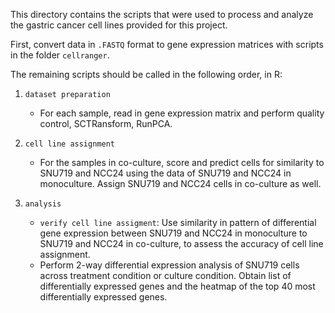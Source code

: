 This directory contains the scripts that were used to process and analyze the gastric cancer cell lines provided for this project.


First, convert data in `.FASTQ` format to gene expression matrices with scripts in the folder `cellranger`.

The remaining scripts should be called in the following order, in R: 

1. `dataset preparation`
   - For each sample, read in gene expression matrix and perform quality control, SCTRansform, RunPCA.

2. `cell line assignment`
   - For the samples in co-culture, score and predict cells for similarity to SNU719 and NCC24 using the data of SNU719 and NCC24 in monoculture. Assign SNU719 and NCC24 cells in co-culture as well.
3. `analysis`
   - `verify cell line assigment`: Use similarity in pattern of differential gene expression between SNU719 and NCC24 in monoculture to SNU719 and NCC24 in co-culture, to assess the accuracy of cell line assignment. 
   - Perform 2-way differential expression analysis of SNU719 cells across treatment condition or culture condition. Obtain list of differentially expressed genes and the heatmap of the top 40 most differentially expressed genes.


